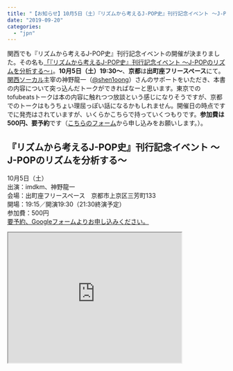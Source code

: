 ```yaml
---
title: "【お知らせ】10月5日（土）『リズムから考えるJ-POP史』刊行記念イベント ～J-POPのリズムを分析する〜 ＠ CAVA BOOKS（出町座フリースペース）"
date: "2019-09-20"
categories: 
  - "jpn"
---
```


関西でも『リズムから考えるJ-POP史』刊行記念イベントの開催が決まりました。その名も[「『リズムから考えるJ-POP史』刊行記念イベント ～J-POPのリズムを分析する〜」](http://cvbks.jp/2019/09/19/jpop/)。**10月5日（土）19:30～**、**京都**は**出町座フリースペース**にて。[関西ソーカル](http://kansaisocal.org/)主宰の神野龍一（[@shen1oong](https://twitter.com/shen1oong)）さんのサポートをいただき、本書の内容について突っ込んだトークができればなーと思います。東京でのtofubeatsトークは本の内容に触れつつ放談という感じになりそうですが、京都でのトークはもうちょい理屈っぽい話になるかもしれません。開催日の時点ですでに発売はされていますが、いくらかこちらで持っていくつもりです。**参加費は500円、要予約**です（[こちらのフォーム](https://docs.google.com/forms/d/e/1FAIpQLScvlGRXo9mw0ODAvNDRfBMJ1FZ8UrAnGsZI98ZhlNcNPm-Xaw/viewform)から申し込みをお願いします。）。

## 『リズムから考えるJ-POP史』刊行記念イベント ～J-POPのリズムを分析する〜

10月5日（土）  
出演：imdkm、神野龍一  
会場：出町座フリースペース　京都市上京区三芳町133  
開場：19:15／開演19:30（21:30終演予定）  
参加費：500円  
[要予約、Googleフォームよりお申し込みください。](https://docs.google.com/forms/d/e/1FAIpQLScvlGRXo9mw0ODAvNDRfBMJ1FZ8UrAnGsZI98ZhlNcNPm-Xaw/viewform)

<iframe src="https://www.google.com/maps/embed?pb=!1m18!1m12!1m3!1d3267.0611181876766!2d135.76682821524108!3d35.03020088035129!2m3!1f0!2f0!3f0!3m2!1i1024!2i768!4f13.1!3m3!1m2!1s0x6001086866b63293%3A0x24aafdfa9b2bce7d!2z44CSNjAyLTA4MjMg5Lqs6YO95bqc5Lqs6YO95biC5LiK5Lqs5Yy65LiJ6Iqz55S677yR77yT77yT!5e0!3m2!1sja!2sjp!4v1568941947395!5m2!1sja!2sjp" width="400" height="300" allowfullscreen></iframe>
